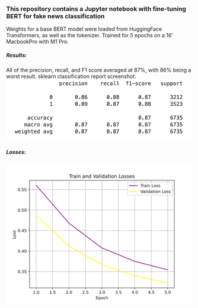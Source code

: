 ### This repository contains a Jupyter notebook with fine-tuning BERT for fake news classification

Weights for a base BERT model were loaded from HuggingFace Transformers, as well as the tokenizer. 
Trained for 5 epochs on a 16' MacbookPro with M1 Pro. 


##### Results:
All of the precision, recall, and F1 score averaged at 87%, with 86% being a worst result.
sklearn classification report screenshot:
![classification_report](https://github.com/everypidigit/Faker/blob/main/supplementary/classification_report.png)

##### Losses:
![losses](https://github.com/everypidigit/Faker/blob/main/supplementary/losses.png)

